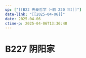 ```yaml
---
up: ["[[B22 先秦哲学（~前 220 年）]]"]
date-link: "[[2025-04-06]]"
date: 2025-04-06
ctime-p: 2025-04-06T13:36:40
---
```


# B227 阴阳家
